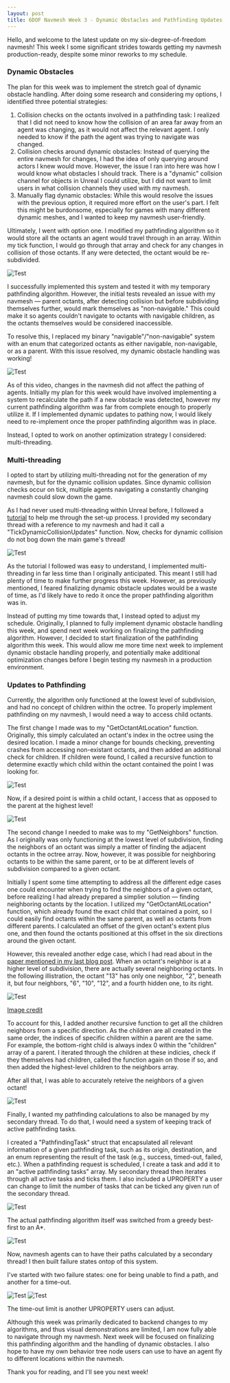 ```yaml
---
layout: post
title: 6DOF Navmesh Week 3 - Dynamic Obstacles and Pathfinding Updates
---
```


Hello, and welcome to the latest update on my six-degree-of-freedom navmesh! This week I some significant strides towards getting my navmesh production-ready, despite some minor reworks to my schedule.

### Dynamic Obstacles

The plan for this week was to implement the stretch goal of dynamic obstacle handling. After doing some research and considering my options, I identified three potential strategies:
1. Collision checks on the octants involved in a pathfinding task: I realized that I did not need to know how the collision of an area far away from an agent was changing, as it would not affect the relevant agent. I only needed to know if the path the agent was trying to navigate was changed.
2. Collision checks around dynamic obstacles: Instead of querying the entire navmesh for changes, I had the idea of only querying around actors I knew would move. However, the issue I ran into here was how I would know what obstacles I should track. There is a "dynamic" collsion channel for objects in Unreal I could utilize, but I did not want to limit users in what collision channels they used with my navmesh.
3. Manually flag dynamic obstacles: While this would resolve the issues with the previous option, it required more effort on the user's part. I felt this might be burdonsome, especially for games with many different dynamic meshes, and I wanted to keep my navmesh user-friendly.

Ultimately, I went with option one. I modified my pathfinding algorithm so it would store all the octants an agent would travel through in an array. Within my tick function, I would go through that array and check for any changes in collision of those octants. If any were detected, the octant would be re-subdivided.

![Test](https://i.imgur.com/c1cSXso.png)

I successfully implemented this system and tested it with my temporary pathfinding algorithm. However, the initial tests revealed an issue with my navmesh &mdash; parent octants, after detecting collision but before subdividing themselves further, would mark themselves as "non-navigable." This could make it so agents couldn't navigate to octants with navigable children, as the octants themselves would be considered inaccessible.

To resolve this, I replaced my binary "navigable"/"non-navigable" system with an enum that categorized octants as either navigable, non-navigable, or as a parent. With this issue resolved, my dynamic obstacle handling was working!

![Test](https://i.imgur.com/quK0ZqO.gif)

As of this video, changes in the navmesh did not affect the pathing of agents. Initially my plan for this week would have involved implementing a system to recalculate the path if a new obstacle was detected, however my current pathfinding algorithm was far from complete enough to properly utilize it. If I implemented dynamic updates to pathing now, I would likely need to re-implement once the proper pathfinding algorithm was in place.

Instead, I opted to work on another optimization strategy I considered: multi-threading.

### Multi-threading

I opted to start by utilizing multi-threading not for the generation of my navmesh, but for the dynamic collision updates. Since dynamic collision checks occur on tick, multiple agents navigating a constantly changing navmesh could slow down the game.

As I had never used multi-threading within Unreal before, I followed a [tutorial](https://unrealcommunity.wiki/multithreading-with-frunnable-2a4xuf68) to help me through the set-up process. I provided my secondary thread with a reference to my navmesh and had it call a "TickDynamicCollisionUpdates" function. Now, checks for dynamic collision do not bog down the main game's thread!

![Test](https://i.imgur.com/fW8Dicv.png)

As the tutorial I followed was easy to understand, I implemented multi-threading in far less time than I originally anticipated. This meant I still had plenty of time to make further progress this week. However, as previously mentioned, I feared finalizing dynamic obstacle updates would be a waste of time, as I'd likely have to redo it once the proper pathfinding algorithm was in.

Instead of putting my time towards that, I instead opted to adjust my schedule. Originally, I planned to fully implement dynamic obstacle handling this week, and spend next week working on finalizing the pathfinding algorithm. However, I decided to start finalization of the pathfinding algorithm this week. This would allow me more time next week to implement dynamic obstacle handling properly, and potentially make additional optimization changes before I begin testing my navmesh in a production environment. 

### Updates to Pathfinding

Currently, the algorithm only functioned at the lowest level of subdivision, and had no concept of children within the octree. To properly implement pathfinding on my navmesh, I would need a way to access child octants.

The first change I made was to my "GetOctantAtLocation" function. Originally, this simply calculated an octant's index in the octree using the desired location. I made a minor change for bounds checking, preventing crashes from accessing non-existant octants, and then added an additional check for children. If children were found, I called a recursive function to determine exactly which child within the octant contained the point I was looking for.

![Test](https://i.imgur.com/Yzlq6WU.png)

Now, if a desired point is within a child octant, I access that as opposed to the parent at the highest level!

![Test](https://i.imgur.com/ZAoftu2.png)

The second change I needed to make was to my "GetNeighbors" function. As I originally was only functioning at the lowest level of subdivision, finding the neighbors of an octant was simply a matter of finding the adjacent octants in the octree array. Now, however, it was possible for neighboring octants to be within the same parent, or to be at different levels of subdivision compared to a given octant.

Initially I spent some time attempting to address all the different edge cases one could encounter when trying to find the neighbors of a given octant, before realizing I had already prepared a simplier solution &mdash; finding neighboring octants by the location. I utilized my "GetOctantAtLocation" function, which already found the exact child that contained a point, so I could easily find octants within the same parent, as well as octants from different parents. I calculated an offset of the given octant's extent plus one, and then found the octants positioned at this offset in the six directions around the given octant.

However, this revealed another edge case, which I had read about in the [paper mentioned in my last blog post](http://www.gameaipro.com/GameAIPro3/GameAIPro3_Chapter21_3D_Flight_Navigation_Using_Sparse_Voxel_Octrees.pdf). When an octant's neighbor is at a higher level of subdivision, there are actually several neighboring octants. In the following illistration, the octant "13" has only one neighbor, "2", beneath it, but four neighbors, "6", "10", "12", and a fourth hidden one, to its right.

![Test](https://i.imgur.com/9E1fzUr.png)

[Image credit](https://www.semanticscholar.org/paper/Neighbor-finding-in-images-represented-by-octrees-Samet/d14d6d92d44929386f0c6dc1e710d0cbdccf564e)

To account for this, I added another recursive function to get all the children neighbors from a specific direction. As the children are all created in the same order, the indices of specific children within a parent are the same. For example, the bottom-right child is always index 0 within the "children" array of a parent. I iterated through the children at these indicies, check if they themselves had children, called the function again on those if so, and then added the highest-level children to the neighbors array.

After all that, I was able to accurately reteive the neighbors of a given octant!

![Test](https://i.imgur.com/NVgpuYW.png)

Finally, I wanted my pathfinding calculations to also be managed by my secondary thread. To do that, I would need a system of keeping track of active pathfinding tasks.

I created a "PathfindingTask" struct that encapsulated all relevant information of a given pathfinding task, such as its origin, destination, and an enum representing the result of the task (e.g., success, timed-out, failed, etc.). When a pathfinding request is scheduled, I create a task and add it to an "active pathfinding tasks" array. My secondary thread then iterates through all active tasks and ticks them. I also included a UPROPERTY a user can change to limit the number of tasks that can be ticked any given run of the secondary thread.

![Test](https://i.imgur.com/txmDvc1.png)

The actual pathfinding algorithm itself was switched from a greedy best-first to an A*. 

![Test](https://i.imgur.com/AKVJPTh.png)

Now, navmesh agents can to have their paths calculated by a secondary thread! I then built failure states ontop of this system.

I've started with two failure states: one for being unable to find a path, and another for a time-out.

![Test](https://i.imgur.com/EVJSDRc.png)
![Test](https://i.imgur.com/8hORWAV.png)

The time-out limit is another UPROPERTY users can adjust.

Although this week was primarily dedicated to backend changes to my algorithms, and thus visual demonstrations are limited, I am now fully able to navigate through my navmesh. Next week will be focused on finalizing this pathfinding algorithm and the handling of dynamic obstacles. I also hope to have my own behavior tree node users can use to have an agent fly to different locations within the navmesh.

Thank you for reading, and I'll see you next week!